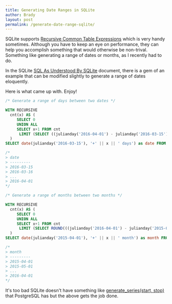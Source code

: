 ```yaml
---
title: Generating Date Ranges in SQLite
author: Brady
layout: post
permalink: /generate-date-range-sqlite/
---
```


SQLite supports [Recursive Common Table Expressions](https://www.sqlite.org/lang_with.html#x1140) which is very handy sometimes. Although you have to keep an eye on performance, they can help you accomplish something that would otherwise be non-trival. Something like generating a range of dates or months, as I recently had to do.

In the SQLite [SQL As Understood By SQLite](http://www.sqlite.org/lang_with.html#rcex1) document, there is a gem of an example that can be modified slightly to generate a range of dates eloquently.

Here is what came up with. Enjoy!

```sql
/* Generate a range of days between two dates */

WITH RECURSIVE
  cnt(x) AS (
     SELECT 0
     UNION ALL
     SELECT x+1 FROM cnt
      LIMIT (SELECT ((julianday('2016-04-01') - julianday('2016-03-15'))) + 1)
  )
SELECT date(julianday('2016-03-15'), '+' || x || ' days') as date FROM cnt;

/*
> date
> ---------
> 2016-03-15
> 2016-03-16
> ...
> 2016-04-01
*/

/* Generate a range of months between two months */

WITH RECURSIVE
  cnt(x) AS (
     SELECT 0
     UNION ALL
     SELECT x+1 FROM cnt
      LIMIT (SELECT ROUND(((julianday('2016-04-01') - julianday('2015-04-01'))/30) + 1))
  )
SELECT date(julianday('2015-04-01'), '+' || x || ' month') as month FROM cnt;

/*
> month
> ---------
> 2015-04-01
> 2015-05-01
> ...
> 2016-04-01
*/
```

It's too bad SQLite doesn't have something like [generate_series(start, stop)](http://www.postgresql.org/docs/9.1/static/functions-srf.html) that PostgreSQL has but the above gets the job done.
